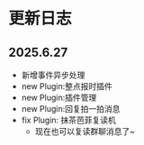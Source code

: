 # 更新日志

## 2025.6.27

- 新增事件异步处理
- new Plugin:整点报时插件
- new Plugin:插件管理
- new Plugin:回复拍一拍消息
- fix Plugin: 抹茶芭菲复读机
  - 现在也可以复读群聊消息了~
